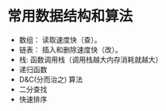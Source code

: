 # 常用数据结构和算法

* 数组： 读取速度快（查）。
* 链表： 插入和删除速度快（改）。
* 栈: 函数调用栈（调用栈越大内存消耗就越大）
* 递归函数
* D&C(分而治之) 算法
* 二分查找
* 快速排序
